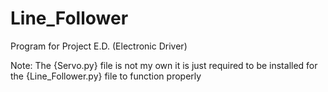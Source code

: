 # Line_Follower
Program for Project E.D. (Electronic Driver) 


Note: The {Servo.py} file is not my own it is just required to be installed for the {Line_Follower.py} file to function properly
